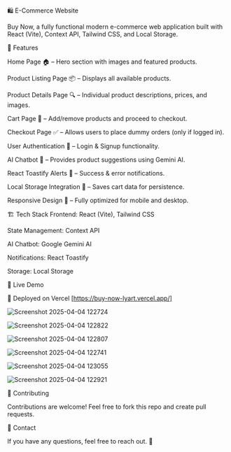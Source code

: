 🛍️ E-Commerce Website

Buy Now, a fully functional modern  e-commerce web application built with React (Vite), Context API, Tailwind CSS, and Local Storage.

🚀 Features

Home Page 🏠 – Hero section with images and featured products.

Product Listing Page 📦 – Displays all available products.

Product Details Page 🔍 – Individual product descriptions, prices, and images.

Cart Page 🛒 – Add/remove products and proceed to checkout.

Checkout Page ✅ – Allows users to place dummy orders (only if logged in).

User Authentication 🔐 – Login & Signup functionality.

AI Chatbot 🤖 – Provides product suggestions using Gemini AI.

React Toastify Alerts 🔔 – Success & error notifications.

Local Storage Integration 💾 – Saves cart data for persistence.

Responsive Design 📱 – Fully optimized for mobile and desktop.

🏗 Tech Stack
Frontend: React (Vite), Tailwind CSS

State Management: Context API

AI Chatbot: Google Gemini AI

Notifications: React Toastify

Storage: Local Storage

🚀 Live Demo

🔗 Deployed on Vercel [https://buy-now-lyart.vercel.app/]

![Screenshot 2025-04-04 122724](https://github.com/user-attachments/assets/4f78023e-baf1-44b0-91d4-c1544f39d917)

![Screenshot 2025-04-04 122822](https://github.com/user-attachments/assets/69dbfd49-0628-47a1-b74c-b718550d8b38)

![Screenshot 2025-04-04 122807](https://github.com/user-attachments/assets/786273bc-fa12-48ad-97b3-7f494d6bc8fa)

![Screenshot 2025-04-04 122741](https://github.com/user-attachments/assets/fbdfaaf9-b740-483c-ade7-049151d30a86)

![Screenshot 2025-04-04 123055](https://github.com/user-attachments/assets/58b42248-543d-4061-bec2-59bcfe1f14ab)

![Screenshot 2025-04-04 122921](https://github.com/user-attachments/assets/712f26f5-969e-4183-8135-06166b5f4d70)

🤝 Contributing

Contributions are welcome! Feel free to fork this repo and create pull requests.

📧 Contact

If you have any questions, feel free to reach out. 🚀
